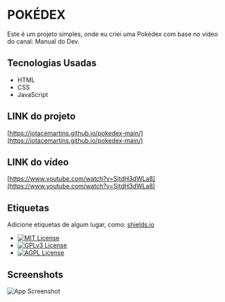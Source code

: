 # POKÉDEX

Este é um projeto simples, onde eu criei uma Pokédex com base no vídeo do canal: Manual do Dev.

## Tecnologias Usadas
- HTML
- CSS
- JavaScript

## LINK do projeto
[https://jotacemartins.github.io/pokedex-main/](https://jotacemartins.github.io/pokedex-main/)

## LINK do vídeo
[https://www.youtube.com/watch?v=SjtdH3dWLa8](https://www.youtube.com/watch?v=SjtdH3dWLa8)

## Etiquetas
Adicione etiquetas de algum lugar, como: [shields.io](https://shields.io/)
- [![MIT License](https://img.shields.io/badge/License-MIT-green.svg)](https://choosealicense.com/licenses/mit/)
- [![GPLv3 License](https://img.shields.io/badge/License-GPL%20v3-yellow.svg)](https://opensource.org/licenses/)
- [![AGPL License](https://img.shields.io/badge/license-AGPL-blue.svg)](http://www.gnu.org/licenses/agpl-3.0)

## Screenshots
![App Screenshot](https://via.placeholder.com/468x300?text=App+Screenshot+Here)
